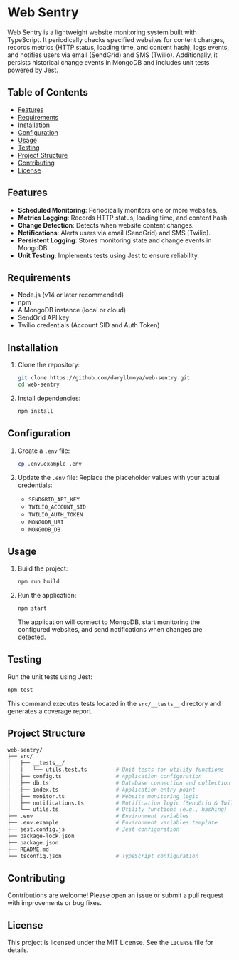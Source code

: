 # Web Sentry

Web Sentry is a lightweight website monitoring system built with TypeScript. It periodically checks specified websites for content changes, records metrics (HTTP status, loading time, and content hash), logs events, and notifies users via email (SendGrid) and SMS (Twilio). Additionally, it persists historical change events in MongoDB and includes unit tests powered by Jest.

## Table of Contents

- [Features](#features)
- [Requirements](#requirements)
- [Installation](#installation)
- [Configuration](#configuration)
- [Usage](#usage)
- [Testing](#testing)
- [Project Structure](#project-structure)
- [Contributing](#contributing)
- [License](#license)

## Features

- **Scheduled Monitoring**: Periodically monitors one or more websites.
- **Metrics Logging**: Records HTTP status, loading time, and content hash.
- **Change Detection**: Detects when website content changes.
- **Notifications**: Alerts users via email (SendGrid) and SMS (Twilio).
- **Persistent Logging**: Stores monitoring state and change events in MongoDB.
- **Unit Testing**: Implements tests using Jest to ensure reliability.

## Requirements

- Node.js (v14 or later recommended)
- npm
- A MongoDB instance (local or cloud)
- SendGrid API key
- Twilio credentials (Account SID and Auth Token)

## Installation

1. Clone the repository:

   ```sh
   git clone https://github.com/daryllmoya/web-sentry.git
   cd web-sentry
   ```

2. Install dependencies:

   ```sh
   npm install
   ```

## Configuration

1. Create a `.env` file:

   ```sh
   cp .env.example .env
   ```

2. Update the `.env` file:
   Replace the placeholder values with your actual credentials:
   - `SENDGRID_API_KEY`
   - `TWILIO_ACCOUNT_SID`
   - `TWILIO_AUTH_TOKEN`
   - `MONGODB_URI`
   - `MONGODB_DB`

## Usage

1. Build the project:

   ```sh
   npm run build
   ```

2. Run the application:

   ```sh
   npm start
   ```

   The application will connect to MongoDB, start monitoring the configured websites, and send notifications when changes are detected.

## Testing

Run the unit tests using Jest:

```sh
npm test
```

This command executes tests located in the `src/__tests__` directory and generates a coverage report.

## Project Structure

```bash
web-sentry/
├── src/
│   ├── __tests__/
│   │   └── utils.test.ts         # Unit tests for utility functions
│   ├── config.ts                 # Application configuration
│   ├── db.ts                     # Database connection and collection definitions
│   ├── index.ts                  # Application entry point
│   ├── monitor.ts                # Website monitoring logic
│   ├── notifications.ts          # Notification logic (SendGrid & Twilio)
│   └── utils.ts                  # Utility functions (e.g., hashing)
├── .env                          # Environment variables
├── .env.example                  # Environment variables template
├── jest.config.js                # Jest configuration
├── package-lock.json
├── package.json
├── README.md
└── tsconfig.json                 # TypeScript configuration
```

## Contributing

Contributions are welcome! Please open an issue or submit a pull request with improvements or bug fixes.

## License

This project is licensed under the MIT License. See the `LICENSE` file for details.
